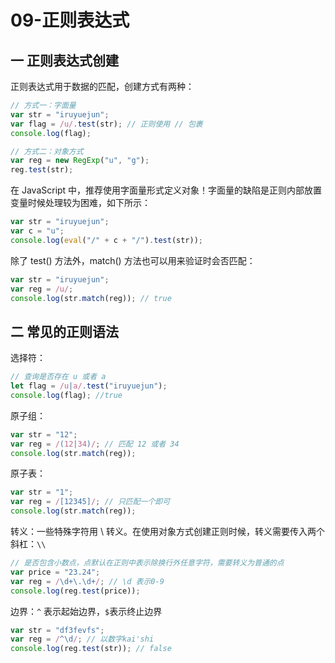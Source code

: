 # 09-正则表达式

## 一 正则表达式创建

正则表达式用于数据的匹配，创建方式有两种：

```js
// 方式一：字面量
var str = "iruyuejun";
var flag = /u/.test(str); // 正则使用 // 包裹
console.log(flag);

// 方式二：对象方式
var reg = new RegExp("u", "g");
reg.test(str);
```

在 JavaScript 中，推荐使用字面量形式定义对象！字面量的缺陷是正则内部放置变量时候处理较为困难，如下所示：

```js
var str = "iruyuejun";
var c = "u";
console.log(eval("/" + c + "/").test(str));
```

除了 test() 方法外，match() 方法也可以用来验证时会否匹配：

```js
var str = "iruyuejun";
var reg = /u/;
console.log(str.match(reg)); // true
```

## 二 常见的正则语法

选择符：

```js
// 查询是否存在 u 或者 a
let flag = /u|a/.test("iruyuejun");
console.log(flag); //true
```

原子组：

```js
var str = "12";
var reg = /(12|34)/; // 匹配 12 或者 34
console.log(str.match(reg));
```

原子表：

```js
var str = "1";
var reg = /[12345]/; // 只匹配一个即可
console.log(str.match(reg));
```

转义：一些特殊字符用 \ 转义。在使用对象方式创建正则时候，转义需要传入两个斜杠：`\\`

```js
// 是否包含小数点，点默认在正则中表示除换行外任意字符，需要转义为普通的点
var price = "23.24";
var reg = /\d+\.\d+/; // \d 表示0-9
console.log(reg.test(price));
```

边界：`^` 表示起始边界，`$`表示终止边界

```js
var str = "df3fevfs";
var reg = /^\d/; // 以数字kai'shi
console.log(reg.test(str)); // false
```

